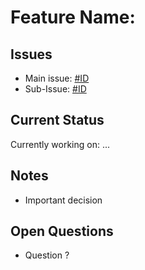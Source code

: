 # Feature Name: <feature-name>

## Issues
- Main issue: [#ID](https://github.com/my-repo/issues/ID)
- Sub-Issue:  [#ID](https://github.com/my-repo/issues/ID)

## Current Status
Currently working on: ...

## Notes
- Important decision

## Open Questions
- Question ?
